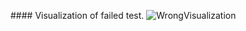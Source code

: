 ﻿﻿#### Visualization of failed test.
![WrongVisualization](Images/AlwaysFailedTest_13.11.2019-05.04.41.png)
